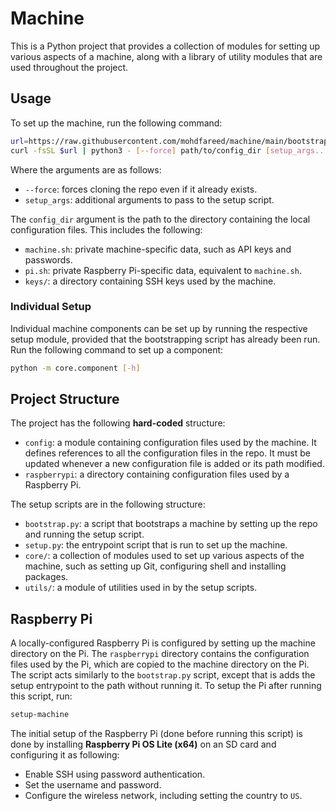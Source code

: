 # Machine

This is a Python project that provides a collection of modules for
setting up various aspects of a machine, along with a library of utility
modules that are used throughout the project.

## Usage

To set up the machine, run the following command:

```sh
url=https://raw.githubusercontent.com/mohdfareed/machine/main/bootstrap.py
curl -fsSL $url | python3 - [--force] path/to/config_dir [setup_args...]
```

Where the arguments are as follows:

- `--force`: forces cloning the repo even if it already exists.
- `setup_args`: additional arguments to pass to the setup script.

The `config_dir` argument is the path to the directory containing the local
configuration files. This includes the following:

- `machine.sh`: private machine-specific data, such as API keys and passwords.
- `pi.sh`: private Raspberry Pi-specific data, equivalent to `machine.sh`.
- `keys/`: a directory containing SSH keys used by the machine.

### Individual Setup

Individual machine components can be set up by running the respective setup
module, provided that the bootstrapping script has already been run. Run the
following command to set up a component:

```sh
python -m core.component [-h]
```

## Project Structure

The project has the following **hard-coded** structure:

- `config`: a module containing configuration files used by the machine. It
  defines references to all the configuration files in the repo. It must be
  updated whenever a new configuration file is added or its path modified.
- `raspberrypi`: a directory containing configuration files used by a Raspberry
  Pi.

The setup scripts are in the following structure:

- `bootstrap.py`: a script that bootstraps a machine by setting up the repo and
  running the setup script.
- `setup.py`: the entrypoint script that is run to set up the machine.
- `core/`: a collection of modules used to set up various aspects of the
  machine, such as setting up Git, configuring shell and installing packages.
- `utils/`: a module of utilities used in by the setup scripts.

## Raspberry Pi

A locally-configured Raspberry Pi is configured by setting up the machine
directory on the Pi. The `raspberrypi` directory contains the configuration
files used by the Pi, which are copied to the machine directory on the Pi. The
script acts similarly to the `bootstrap.py` script, except that is adds the
setup entrypoint to the path without running it. To setup the Pi after running
this script, run:

```sh
setup-machine
```

The initial setup of the Raspberry Pi (done before running this script) is
done by installing **Raspberry Pi OS Lite (x64)** on an SD card and configuring
it as following:

- Enable SSH using password authentication.
- Set the username and password.
- Configure the wireless network, including setting the country to `US`.
